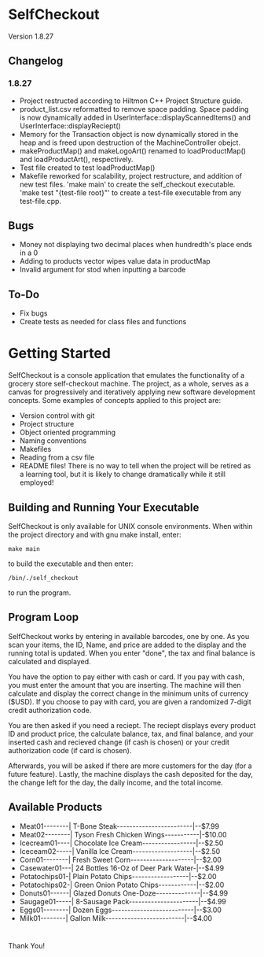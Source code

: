 # SelfCheckout
Version 1.8.27
## Changelog
### 1.8.27
- Project restructed according to Hiltmon C++ Project Structure guide.
- product_list.csv reformatted to remove space padding. Space padding is now dynamically added in UserInterface::displayScannedItems() and UserInterface::displayReciept()
- Memory for the Transaction object is now dynamically stored in the heap and is freed upon destruction of the MachineController obejct.
- makeProductMap() and makeLogoArt() renamed to loadProductMap() and loadProductArt(), respectively.
- Test file created to test loadProductMap()
- Makefile reworked for scalability, project restructure, and addition of new test files. 'make main' to create the self_checkout executable. 'make test "{test-file root}"' to create a test-file executable from any test-file.cpp.
## Bugs
- Money not displaying two decimal places when hundredth's place ends in a 0
- Adding to products vector wipes value data in productMap
- Invalid argument for stod when inputting a barcode
## To-Do
- Fix bugs
- Create tests as needed for class files and functions
# Getting Started
SelfCheckout is a console application that emulates the functionality of a grocery store self-checkout machine. The project, as a whole, serves as a canvas for progressively and iteratively applying new software development concepts. Some examples of concepts applied to this project are:
- Version control with git
- Project structure
- Object oriented programming
- Naming conventions
- Makefiles
- Reading from a csv file
- README files!
There is no way to tell when the project will be retired as a learning tool, but it is likely to change dramatically while it still employed!
## Building and Running Your Executable
SelfCheckout is only available for UNIX console environments. When within the project directory and with gnu make install, enter:
```
make main
```
to build the executable and then enter:
```
/bin/./self_checkout
```
to run the program.
## Program Loop
SelfCheckout works by entering in available barcodes, one by one. As you scan your items, the ID, Name, and price are added to the display and the running total is updated. When you enter "done", the tax and final balance is calculated and displayed. 

You have the option to pay either with cash or card. If you pay with cash, you must enter the amount that you are inserting. The machine will then calculate and display the correct change in the minimum units of currency ($USD). If you choose to pay with card, you are given a randomized 7-digit credit authorization code.

You are then asked if you need a reciept. The reciept displays every product ID and product price, the calculate balance, tax, and final balance, and your inserted cash and recieved change (if cash is chosen) or your credit authorization code (if card is chosen).

Afterwards, you will be asked if there are more customers for the day (for a future feature). Lastly, the machine displays the cash deposited for the day, the change left for the day, the daily income, and the total income.
## Available Products
- Meat01--------| T-Bone Steak------------------------|--$7.99
- Meat02--------| Tyson Fresh Chicken Wings-----------|-$10.00
- Icecream01----| Chocolate Ice Cream-----------------|--$2.50
- Iceceam02-----| Vanilla Ice Cream-------------------|--$2.50
- Corn01--------| Fresh Sweet Corn--------------------|--$2.00
- Casewater01---| 24 Bottles 16-Oz of Deer Park Water-|--$4.99
- Potatochips01-| Plain Potato Chips------------------|--$2.00
- Potatochips02-| Green Onion Potato Chips------------|--$2.00
- Donuts01------| Glazed Donuts One-Doze--------------|--$4.99
- Saugage01-----| 8-Sausage Pack----------------------|--$4.99
- Eggs01--------| Dozen Eggs--------------------------|--$3.00
- Milk01--------| Gallon Milk-------------------------|--$4.00
#
Thank You!